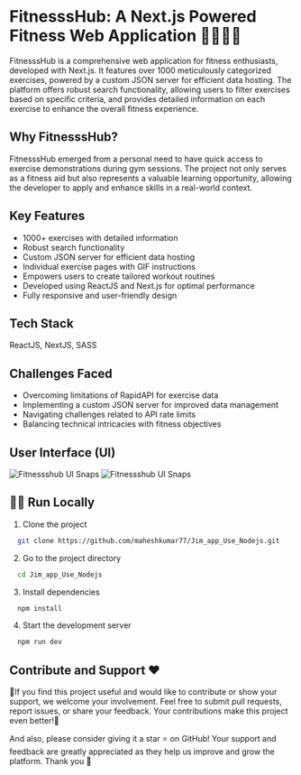 # FitnesssHub: A Next.js Powered Fitness Web Application 🏋🏾‍♀️💪

FitnesssHub is a comprehensive web application for fitness enthusiasts, developed with Next.js. It features over 1000 meticulously categorized exercises, powered by a custom JSON server for efficient data hosting. The platform offers robust search functionality, allowing users to filter exercises based on specific criteria, and provides detailed information on each exercise to enhance the overall fitness experience.

## Why FitnesssHub?

FitnesssHub emerged from a personal need to have quick access to exercise demonstrations during gym sessions. The project not only serves as a fitness aid but also represents a valuable learning opportunity, allowing the developer to apply and enhance skills in a real-world context.

## Key Features
- 1000+ exercises with detailed information
- Robust search functionality
- Custom JSON server for efficient data hosting
- Individual exercise pages with GIF instructions
- Empowers users to create tailored workout routines
- Developed using ReactJS and Next.js for optimal performance
- Fully responsive and user-friendly design

## Tech Stack
ReactJS, NextJS, SASS

## Challenges Faced
- Overcoming limitations of RapidAPI for exercise data
- Implementing a custom JSON server for improved data management
- Navigating challenges related to API rate limits
- Balancing technical intricacies with fitness objectives

## User Interface (UI)
![Fitnessshub UI Snaps](https://blogger.googleusercontent.com/img/b/R29vZ2xl/AVvXsEjF9a799Ev-TtPJhYqZej-E_4HeIc55GhzfJDZHtqaYrKwRoBB7TGsB6lO9iloJjoUwTNMWLYS-ogE-p59SHYnAOeQxByBVr8aw9pOJRCDgLyPyKPkhpanxiettNvz0jDD9iPZLWS4Bt1TsHhipPYKm8gS_Ulsfjaqhi5nD5GdogCiI78MjMiGk6k4DBBUr/w1200-h1200/9.png)
![Fitnessshub UI Snaps](https://blogger.googleusercontent.com/img/b/R29vZ2xl/AVvXsEhJeEFKU1VXsO4PazhZhkPu34FbKcjS-guSsJDeuORYaAzqR9bH_kDsYfP_ZFHl7frCyG29-FvmygTznmAmRnAfim9JcGsFJMXKyv3ijvApNSSt6Q9WvKyp8w0aa59MmacjHNdW0IEbIIxALLFJx35iZRmKtrgbw87hitD9i73Kz0NBhX7_BmwtQPFEDFbC/w1200-h1200/10.png)

## 🏃‍♂️ Run Locally

1. Clone the project

```bash
  git clone https://github.com/maheshkumar77/Jim_app_Use_Nodejs.git
```

2. Go to the project directory

```bash
  cd Jim_app_Use_Nodejs
```

3. Install dependencies

```bash
  npm install
```

4. Start the development server

```bash
  npm run dev
```


## Contribute and Support ❤️

🌟If you find this project useful and would like to contribute or show your support, we welcome your involvement. Feel free to submit pull requests, report issues, or share your feedback. Your contributions make this project even better!🌟

And also, please consider giving it a star ⭐ on GitHub! Your support and feedback are greatly appreciated as they help us improve and grow the platform. Thank you 💖
